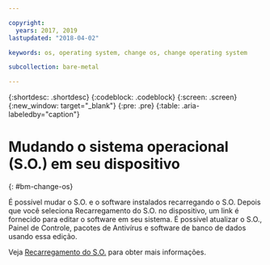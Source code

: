 ```yaml
---

copyright:
  years: 2017, 2019
lastupdated: "2018-04-02"

keywords: os, operating system, change os, change operating system

subcollection: bare-metal

---
```


{:shortdesc: .shortdesc}
{:codeblock: .codeblock}
{:screen: .screen}
{:new_window: target="_blank"}
{:pre: .pre}
{:table: .aria-labeledby="caption"}


# Mudando o sistema operacional (S.O.) em seu dispositivo
{: #bm-change-os}

É possível mudar o S.O. e o software instalados recarregando o S.O. Depois que você seleciona Recarregamento do S.O. no dispositivo, um link é fornecido para editar o software em seu sistema. É possível atualizar o S.O., Painel de Controle, pacotes de Antivírus e software de banco de dados usando essa edição.

Veja [Recarregamento do S.O.](/docs/infrastructure/software?topic=software-reloading-the-os) para obter mais informações.
